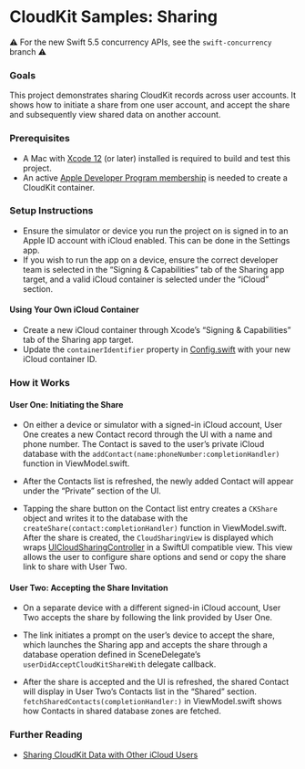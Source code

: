 # CloudKit Samples: Sharing

⚠️ For the new Swift 5.5 concurrency APIs, see the `swift-concurrency` branch ⚠️

### Goals

This project demonstrates sharing CloudKit records across user accounts. It shows how to initiate a share from one user account, and accept the share and subsequently view shared data on another account.

### Prerequisites

* A Mac with [Xcode 12](https://developer.apple.com/xcode/) (or later) installed is required to build and test this project.
* An active [Apple Developer Program membership](https://developer.apple.com/support/compare-memberships/) is needed to create a CloudKit container.

### Setup Instructions

* Ensure the simulator or device you run the project on is signed in to an Apple ID account with iCloud enabled. This can be done in the Settings app.
* If you wish to run the app on a device, ensure the correct developer team is selected in the “Signing & Capabilities” tab of the Sharing app target, and a valid iCloud container is selected under the “iCloud” section.

#### Using Your Own iCloud Container

* Create a new iCloud container through Xcode’s “Signing & Capabilities” tab of the Sharing app target.
* Update the `containerIdentifier` property in [Config.swift](Sharing/App/Config.swift) with your new iCloud container ID.

### How it Works

#### User One: Initiating the Share

* On either a device or simulator with a signed-in iCloud account, User One creates a new Contact record through the UI with a name and phone number. The Contact is saved to the user’s private iCloud database with the `addContact(name:phoneNumber:completionHandler)` function in ViewModel.swift.

* After the Contacts list is refreshed, the newly added Contact will appear under the “Private” section of the UI.

* Tapping the share button on the Contact list entry creates a `CKShare` object and writes it to the database with the `createShare(contact:completionHandler)` function in ViewModel.swift. After the share is created, the `CloudSharingView` is displayed which wraps [UICloudSharingController](https://developer.apple.com/documentation/uikit/uicloudsharingcontroller) in a SwiftUI compatible view. This view allows the user to configure share options and send or copy the share link to share with User Two.

#### User Two: Accepting the Share Invitation

* On a separate device with a different signed-in iCloud account, User Two accepts the share by following the link provided by User One.

* The link initiates a prompt on the user’s device to accept the share, which launches the Sharing app and accepts the share through a database operation defined in SceneDelegate’s `userDidAcceptCloudKitShareWith` delegate callback.

* After the share is accepted and the UI is refreshed, the shared Contact will display in User Two’s Contacts list in the “Shared” section. `fetchSharedContacts(completionHandler:)` in ViewModel.swift shows how Contacts in shared database zones are fetched.

### Further Reading

* [Sharing CloudKit Data with Other iCloud Users](https://developer.apple.com/documentation/cloudkit/shared_records/sharing_cloudkit_data_with_other_icloud_users)
